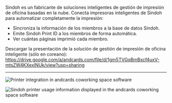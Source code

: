 Sindoh es un fabricante de soluciones inteligentes de gestión de impresión de oficina basadas en la nube. Conecta impresoras inteligentes de Sindoh para automatizar completamente la impresión:

- Sincroniza la información de los miembros a la base de datos Sindoh.
- Emite Sindoh Print ID a los miembros de forma automática.
- Ver cuántas páginas imprimió cada miembro.

Descargar la presentación de la solución de gestión de impresión de oficina inteligente (sólo en coreano): https://drive.google.com/a/andcards.com/file/d/1gm5TVGqBmBxcf4uxV-mtsZW4KXexINUk/view?usp=sharing

---

![Printer integration in andcards coworking space software](https://d7ccq1i35b0cj.cloudfront.net/andcards-integrations-sindoh-button-light-en-1920-1200.png)

![Sindoh printer usage information displayed in the andcards coworking space software](https://d7ccq1i35b0cj.cloudfront.net/andcards-integrations-sindoh-pages-light-en-1920-1200.png)
